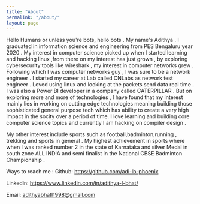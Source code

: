 ```yaml
---
title: "About"
permalink: "/about/"
layout: page
---
```


Hello Humans or unless you're bots, hello bots .
My name's Adithya . I graduated in information science and engineering from PES Bengaluru year 2020 . My interest in computer science picked up when I started learning and hacking linux ,from there on my interest has just grown , by exploring cybersecurity tools like wireshark , my interest in computer networks grew . Following which I was computer networks guy , I was sure to be a network engineer . I started my career at Lab called CNLabs as network test engineer . Loved using linux and looking at the packets send data real time . I was also a Power BI developer in a company called CATERPILLAR . But on exploring more and more of technologies , I have found that my interest mainly lies in working on cutting edge technologies meaning building those sophisticated general purpose tech which has ability to create a very high impact in the socity over a period of time. I love learning and building core computer science topics and currently I am hacking on compiler design .

My other interest include sports such as football,badminton,running , trekking and sports in general . My highest achievement in sports where when I was ranked number 2 in the state of Karnataka and silver Medal in south zone ALL INDIA and semi finalist in the National CBSE Badminton Championship . 

Ways to reach me : 
Github: https://github.com/adi-lb-phoenix

Linkedin: https://www.linkedin.com/in/adithya-l-bhat/

Email: adithyabhatl1998@gmail.com
